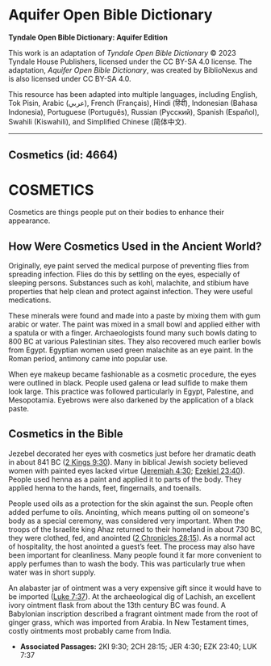 # Aquifer Open Bible Dictionary

**Tyndale Open Bible Dictionary: Aquifer Edition**

This work is an adaptation of *Tyndale Open Bible Dictionary* © 2023 Tyndale House Publishers, licensed under the CC BY\-SA 4\.0 license. The adaptation, *Aquifer Open Bible Dictionary*, was created by BiblioNexus and is also licensed under CC BY\-SA 4\.0\.

This resource has been adapted into multiple languages, including English, Tok Pisin, Arabic (عربي), French (Français), Hindi (हिंदी), Indonesian (Bahasa Indonesia), Portuguese (Português), Russian (Русский), Spanish (Español), Swahili (Kiswahili), and Simplified Chinese (简体中文).



--------------------------------

## Cosmetics (id: 4664)

COSMETICS
=========

Cosmetics are things people put on their bodies to enhance their appearance.

How Were Cosmetics Used in the Ancient World?
---------------------------------------------

Originally, eye paint served the medical purpose of preventing flies from spreading infection. Flies do this by settling on the eyes, especially of sleeping persons. Substances such as kohl, malachite, and stibium have properties that help clean and protect against infection. They were useful medications. 

These minerals were found and made into a paste by mixing them with gum arabic or water. The paint was mixed in a small bowl and applied either with a spatula or with a finger. Archaeologists found many such bowls dating to 800 BC at various Palestinian sites. They also recovered much earlier bowls from Egypt. Egyptian women used green malachite as an eye paint. In the Roman period, antimony came into popular use.

When eye makeup became fashionable as a cosmetic procedure, the eyes were outlined in black. People used galena or lead sulfide to make them look large. This practice was followed particularly in Egypt, Palestine, and Mesopotamia. Eyebrows were also darkened by the application of a black paste. 

Cosmetics in the Bible
----------------------

Jezebel decorated her eyes with cosmetics just before her dramatic death in about 841 BC ([2 Kings 9:30](https://ref.ly/2Kgs9:30)). Many in biblical Jewish society believed women with painted eyes lacked virtue ([Jeremiah 4:30](https://ref.ly/Jer4:30); [Ezekiel 23:40](https://ref.ly/Ezek23:40)). People used henna as a paint and applied it to parts of the body. They applied henna to the hands, feet, fingernails, and toenails.

People used oils as a protection for the skin against the sun. People often added perfume to oils. Anointing, which means putting oil on someone's body as a special ceremony, was considered very important. When the troops of the Israelite king Ahaz returned to their homeland in about 730 BC, they were clothed, fed, and anointed ([2 Chronicles 28:15](https://ref.ly/2Chr28:15)). As a normal act of hospitality, the host anointed a guest’s feet. The process may also have been important for cleanliness. Many people found it far more convenient to apply perfumes than to wash the body. This was particularly true when water was in short supply.

An alabaster jar of ointment was a very expensive gift since it would have to be imported ([Luke 7:37](https://ref.ly/Luke7:37)). At the archaeological dig of Lachish, an excellent ivory ointment flask from about the 13th century BC was found. A Babylonian inscription described a fragrant ointment made from the root of ginger grass, which was imported from Arabia. In New Testament times, costly ointments most probably came from India.

* **Associated Passages:** 2KI 9:30; 2CH 28:15; JER 4:30; EZK 23:40; LUK 7:37

